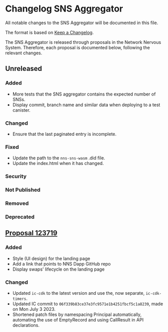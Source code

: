 # Changelog SNS Aggregator

All notable changes to the SNS Aggregator will be documented in this file.

The format is based on [Keep a Changelog](https://keepachangelog.com/en/1.0.0/).

The SNS Aggregator is released through proposals in the Network Nervous System. Therefore, each proposal is documented below, following the relevant changes.

## Unreleased

### Added

- More tests that the SNS aggregator contains the expected number of SNSs.
- Display commit, branch name and similar data when deploying to a test canister.

### Changed

- Ensure that the last paginated entry is incomplete.

### Fixed

- Update the path to the `nns-sns-wasm` .did file.
- Update the index.html when it has changed.

### Security

### Not Published

### Removed

### Deprecated

## [Proposal 123719](https://nns.ic0.app/proposal/?u=qoctq-giaaa-aaaaa-aaaea-cai&proposal=123719)

### Added

- Style (UI design) for the landing page
- Add a link that points to NNS Dapp GitHub repo
- Display swaps' lifecycle on the landing page

### Changed

- Updated `ic-cdk` to the latest version and use the, now separate, `ic-cdk-timers`.
- Updated IC commit to `06f339b83ce37e3fc9571e1b4251fbcf5c1a8239`, made on Mon July 3 2023.
- Shortened patch files by namespacing Principal automatically, automating the use of EmptyRecord and using CallResult in API declarations.
